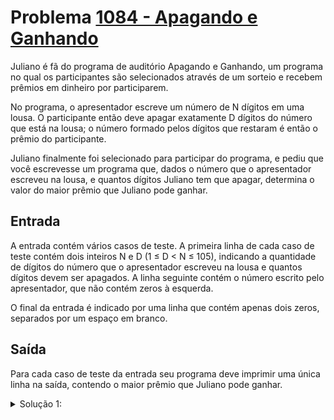 # Problema [1084 - Apagando e Ganhando](https://www.beecrowd.com.br/judge/pt/problems/view/1084)

Juliano é fã do programa de auditório Apagando e Ganhando, um programa no qual os participantes são selecionados através de um sorteio e recebem prêmios em dinheiro por participarem.

No programa, o apresentador escreve um número de N dígitos em uma lousa. O participante então deve apagar exatamente D dígitos do número que está na lousa; o número formado pelos dígitos que restaram é então o prêmio do participante.

Juliano finalmente foi selecionado para participar do programa, e pediu que você escrevesse um programa que, dados o número que o apresentador escreveu na lousa, e quantos dígitos Juliano tem que apagar, determina o valor do maior prêmio que Juliano pode ganhar.

## Entrada
A entrada contém vários casos de teste. A primeira linha de cada caso de teste contém dois inteiros N e D (1 ≤ D < N ≤ 105), indicando a quantidade de dígitos do número que o apresentador escreveu na lousa e quantos dígitos devem ser apagados. A linha seguinte contém o número escrito pelo apresentador, que não contém zeros à esquerda.

O final da entrada é indicado por uma linha que contém apenas dois zeros, separados por um espaço em branco.

## Saída
Para cada caso de teste da entrada seu programa deve imprimir uma única linha na saída, contendo o maior prêmio que Juliano pode ganhar.

<details>
  <summary>Solução 1:</summary>

  Algumas coisas é possivel tirar como verdade do exercício, uma delas é o seguinte:

      Se eu preciso remover N casas de um numero com M digitos, pelo menos uma das N+1 primeiras casas não vai ser removida. E então repete o ciclo até remover todas as N casas.

  Com essa ideia em mente, fiz um algoritmo que pega as N+1 primeiras casas da string, e seleciona a primeira casa que tem o maior número, salva ela, e então remove todas as casas a frente dela. Após isso ele chama recursivamente o algoritmo novamente para a substring da casa depois do número que eu selecionei até o fim, e com a quanitdade de digitos que falta a remover.

  Quando não tiver mais casas para remover, salva o restante da string. Ou quando o número de casas para remover é igual ao restante da string, descarta todas as casas da string.


  Por si só, essa é a idea para compreender como resolver esse problema, mas esse algoritmo não é o suficiente, pois para cada casa a ser printada, ela tem q verificar as N+1 casas próximas e isso resultaria em um timelimit.

  O algoritmo que soluciona esse problema é uma adaptação do explicado acima com apenas uma leitura no array e utilizando pilhas. Envolve em ler cada casa isoladamente, e ir armazenando na pilha, e no momento que a casa lida é maior que a casa no topo do array, descarta a casa do topo, e verifica denovo. Quando a posição que tu tiver lendo for N+1 de distancia da ultima casa que foi salva, então remove o elemento na posição zero da pila, e define aquela posição como a ultima que foi salva, e continua a executar o algoritmo.

  É meio complicado e entender, mas a idéia é a mesma que o algoritmo inicialmente explicado, porém adaptado para apenas uma varredura no array com uma pilha e ir removendo da pilha conforme ele atinge o N+1 de distancia.



</details>